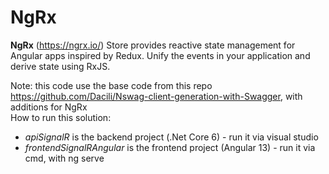 # NgRx

**NgRx** (https://ngrx.io/) Store provides reactive state management for Angular apps inspired by Redux. Unify the events in your application and derive state using RxJS.

Note: this code use the base code from this repo https://github.com/Dacili/Nswag-client-generation-with-Swagger, with additions for NgRx  
How to run this solution:
- *apiSignalR* is the backend project (.Net Core 6) - run it via visual studio
- *frontendSignalRAngular* is the frontend project (Angular 13) - run it via cmd, with ng serve





